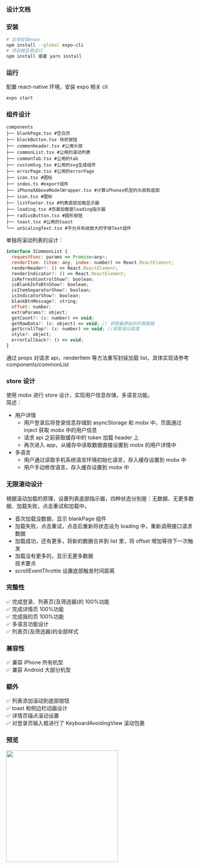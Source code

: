 ### 设计文档

### 安装

```bash
# 全局安装expo
npm install --global expo-cli
# 项目根目录运行
npm install 或者 yarn install
```

### 运行

配置 react-native 环境，安装 expo 相关 cli

```bash
expo start
```

### 组件设计

```
components
├── blankPage.tsx #空白页
├── blockButton.tsx 块状按钮
├── commonHeader.tsx #公用头部
├── commonList.tsx #公用的滚动列表
├── commonTab.tsx #公用的tab
├── customSvg.tsx #公用的svg生成组件
├── errorPage.tsx #公用的errorPage
├── icon.tsx #图标
├── index.ts #export组件
├── iPhoneXAboveModelWrapper.tsx #计算iPhonex机型的头部和底部
├── icon.tsx #图标
├── listFooter.tsx #列表底部加载显示器
├── loading.tsx #页面加载是loading指示器
├── radiusButton.tsx #圆形按钮
├── toast.tsx #公用的toast
└── unScalingText.tsx #不允许系统放大的字体Text组件
```

单独将滚动列表的设计：

```js
interface ICommonList {
  requestFunc: params => Promise<any>;
  renderItem: (item: any, index: number) => React.ReactElement;
  renderHeader?: () => React.ReactElement;
  renderIndicator?: () => React.ReactElement;
  isRefreshControlShow?: boolean;
  isBlankInfoBtnShow?: boolean;
  isItemSeparatorShow?: boolean;
  isIndicatorShow?: boolean;
  blankBtnMessage?: string;
  offset: number;
  extraParams?: object;
  getCount?: (x: number) => void;
  getRawData?: (x: object) => void; // 获取最原始的列表数据
  getScrollTop?: (x: number) => void; //获取滚动高度
  style?: object;
  errorCallback?: () => void;
}
```

通过 props 对请求 api，renderItem 等方法重写封装加载 list，具体实现请参考 components/commonList

### store 设计

使用 mobx 进行 store 设计，实现用户信息存储，多语言功能。  
简述：

- 用户详情
  - 用户登录后将登录信息存储到 asyncStorage 和 mobx 中，页面通过 inject 获取 mobx 中的用户信息
  - 请求 api 之前获取缓存中的 token 加载 header 上
  - 再次进入 app，从缓存中读取数据直接设置到 mobx 的用户详情中
- 多语言
  - 用户通过读取手机系统语言环境初始化语言，存入缓存设置到 mobx 中
  - 用户手动修改语言，存入缓存设置到 mobx 中

### 无限滚动设计

根据滚动加载的原理，设置列表底部指示器，四种状态分别是：无数据、无更多数据、加载失败，点击重试和加载中。

- 首次加载没数据，显示 blankPage 组件
- 加载失败，点击重试，点击后重新将状态设为 loading 中，重新调用接口请求数据
- 加载成功，还有更多，将新的数据合并到 list 里，将 offset 增加等待下一次触发
- 加载没有更多的，显示无更多数据  
  技术要点
- scrollEventThrottle 设置底部触发时间距离

### 完整性

✅ 完成登录、列表页(及筛选器)的 100%功能  
✅ 完成详情页 100%功能  
✅ 完成我的页 100%功能  
✅ 多语言功能设计  
✅ 列表页(及筛选器)的全部样式

### 兼容性

✅ 兼容 iPhone 所有机型  
✅ 兼容 Android 大部分机型

### 额外

✅ 列表添加滚动到底部按钮  
✅ toast 和侧边栏动画设计  
✅ 详情页锚点滚动设置  
✅ 对登录页输入框进行了 KeyboardAvoidingView 滚动包裹

### 预览

<img src="./display/gif1.gif" width="300"/>

